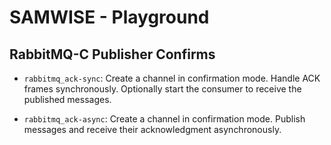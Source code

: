 # SAMWISE - Playground #

## RabbitMQ-C Publisher Confirms ##

* `rabbitmq_ack-sync`: Create a channel in confirmation mode. Handle ACK frames synchronously. Optionally start the consumer to receive the published messages.

* `rabbitmq_ack-async`: Create a channel in confirmation mode. Publish messages and receive their acknowledgment asynchronously.

